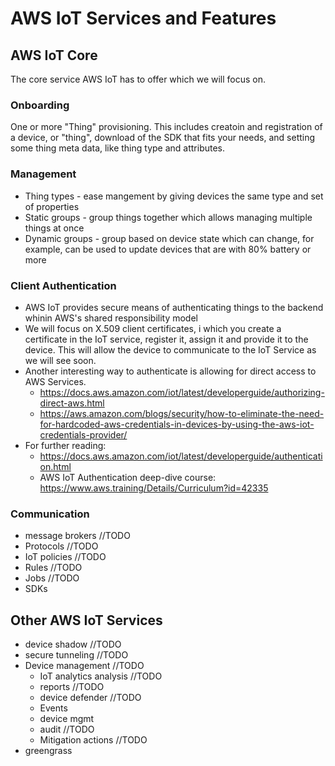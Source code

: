 # AWS IoT Services and Features

## AWS IoT Core
The core service AWS IoT has to offer which we will focus on.

### Onboarding
One or more "Thing" provisioning. This includes creatoin and registration of a device, or "thing", download of the SDK that fits your needs, and setting some thing meta data, like thing type and attributes.

### Management
* Thing types - ease mangement by giving devices the same type and set of properties 
* Static groups - group things together which allows managing multiple things at once
* Dynamic groups - group based on device state which can change, for example, can be used to update devices that are with 80% battery or more

### Client Authentication
* AWS IoT provides secure means of authenticating things to the backend whinin AWS's shared responsibility model
* We will focus on X.509 client certificates, i which you create a certificate in the IoT service, register it, assign it and provide it to the device.
  This will allow the device to communicate to the IoT Service as we will see soon.
* Another interesting way to authenticate is allowing for direct access to AWS Services.
  * https://docs.aws.amazon.com/iot/latest/developerguide/authorizing-direct-aws.html
  * https://aws.amazon.com/blogs/security/how-to-eliminate-the-need-for-hardcoded-aws-credentials-in-devices-by-using-the-aws-iot-credentials-provider/
* For further reading:
  * https://docs.aws.amazon.com/iot/latest/developerguide/authentication.html
  * AWS IoT Authentication deep-dive course: https://www.aws.training/Details/Curriculum?id=42335

### Communication
* message brokers //TODO
* Protocols //TODO
* IoT policies //TODO
* Rules //TODO
* Jobs //TODO
* SDKs

## Other AWS IoT Services
* device shadow //TODO
* secure tunneling //TODO
* Device management //TODO
  * IoT analytics analysis //TODO
  * reports //TODO
  * device defender //TODO
  * Events
  * device mgmt
  * audit //TODO
  * Mitigation actions //TODO
* greengrass
